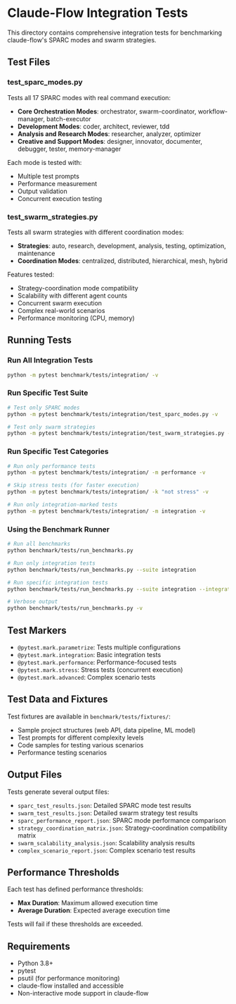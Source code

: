 # Claude-Flow Integration Tests

This directory contains comprehensive integration tests for benchmarking claude-flow's SPARC modes and swarm strategies.

## Test Files

### test_sparc_modes.py
Tests all 17 SPARC modes with real command execution:
- **Core Orchestration Modes**: orchestrator, swarm-coordinator, workflow-manager, batch-executor
- **Development Modes**: coder, architect, reviewer, tdd
- **Analysis and Research Modes**: researcher, analyzer, optimizer
- **Creative and Support Modes**: designer, innovator, documenter, debugger, tester, memory-manager

Each mode is tested with:
- Multiple test prompts
- Performance measurement
- Output validation
- Concurrent execution testing

### test_swarm_strategies.py
Tests all swarm strategies with different coordination modes:
- **Strategies**: auto, research, development, analysis, testing, optimization, maintenance
- **Coordination Modes**: centralized, distributed, hierarchical, mesh, hybrid

Features tested:
- Strategy-coordination mode compatibility
- Scalability with different agent counts
- Concurrent swarm execution
- Complex real-world scenarios
- Performance monitoring (CPU, memory)

## Running Tests

### Run All Integration Tests
```bash
python -m pytest benchmark/tests/integration/ -v
```

### Run Specific Test Suite
```bash
# Test only SPARC modes
python -m pytest benchmark/tests/integration/test_sparc_modes.py -v

# Test only swarm strategies
python -m pytest benchmark/tests/integration/test_swarm_strategies.py -v
```

### Run Specific Test Categories
```bash
# Run only performance tests
python -m pytest benchmark/tests/integration/ -m performance -v

# Skip stress tests (for faster execution)
python -m pytest benchmark/tests/integration/ -k "not stress" -v

# Run only integration-marked tests
python -m pytest benchmark/tests/integration/ -m integration -v
```

### Using the Benchmark Runner
```bash
# Run all benchmarks
python benchmark/tests/run_benchmarks.py

# Run only integration tests
python benchmark/tests/run_benchmarks.py --suite integration

# Run specific integration tests
python benchmark/tests/run_benchmarks.py --suite integration --integration-type sparc

# Verbose output
python benchmark/tests/run_benchmarks.py -v
```

## Test Markers

- `@pytest.mark.parametrize`: Tests multiple configurations
- `@pytest.mark.integration`: Basic integration tests
- `@pytest.mark.performance`: Performance-focused tests
- `@pytest.mark.stress`: Stress tests (concurrent execution)
- `@pytest.mark.advanced`: Complex scenario tests

## Test Data and Fixtures

Test fixtures are available in `benchmark/tests/fixtures/`:
- Sample project structures (web API, data pipeline, ML model)
- Test prompts for different complexity levels
- Code samples for testing various scenarios
- Performance testing scenarios

## Output Files

Tests generate several output files:
- `sparc_test_results.json`: Detailed SPARC mode test results
- `swarm_test_results.json`: Detailed swarm strategy test results
- `sparc_performance_report.json`: SPARC mode performance comparison
- `strategy_coordination_matrix.json`: Strategy-coordination compatibility matrix
- `swarm_scalability_analysis.json`: Scalability analysis results
- `complex_scenario_report.json`: Complex scenario test results

## Performance Thresholds

Each test has defined performance thresholds:
- **Max Duration**: Maximum allowed execution time
- **Average Duration**: Expected average execution time

Tests will fail if these thresholds are exceeded.

## Requirements

- Python 3.8+
- pytest
- psutil (for performance monitoring)
- claude-flow installed and accessible
- Non-interactive mode support in claude-flow